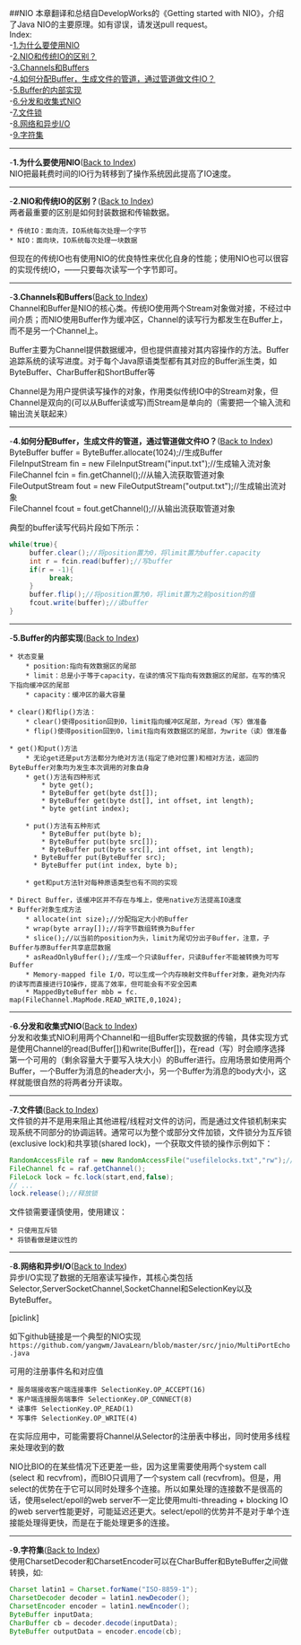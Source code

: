 ##NIO
本章翻译和总结自DevelopWorks的《Getting started with NIO》，介绍了Java NIO的主要原理。如有谬误，请发送pull request。  
<a name="AnchorIndex" id="AnchorIndex"></a>
Index:  
-[1.为什么要使用NIO](#Anchor1)  
-[2.NIO和传统IO的区别？](#Anchor2)  
-[3.Channels和Buffers](#Anchor3)  
-[4.如何分配Buffer，生成文件的管道，通过管道做文件IO？](#Anchor4)  
-[5.Buffer的内部实现](#Anchor5)  
-[6.分发和收集式NIO](#Anchor6)  
-[7.文件锁](#Anchor7)  
-[8.网络和异步I/O](#Anchor8)  
-[9.字符集](#Anchor9)  

-------
<a name="Anchor1" id="Anchor1"></a>
-**1.为什么要使用NIO**([Back to Index](#AnchorIndex))    
NIO把最耗费时间的IO行为转移到了操作系统因此提高了IO速度。

-------
<a name="Anchor2" id="Anchor2"></a>
-**2.NIO和传统IO的区别？**([Back to Index](#AnchorIndex))    
两者最重要的区别是如何封装数据和传输数据。

	* 传统IO：面向流，IO系统每次处理一个字节
	* NIO：面向块，IO系统每次处理一块数据

但现在的传统IO也有使用NIO的优良特性来优化自身的性能；使用NIO也可以很容的实现传统IO，——只要每次读写一个字节即可。

-------
<a name="Anchor3" id="Anchor3"></a>
-**3.Channels和Buffers**([Back to Index](#AnchorIndex))    
Channel和Buffer是NIO的核心类。传统IO使用两个Stream对象做对接，不经过中间介质；而NIO使用Buffer作为缓冲区，Channel的读写行为都发生在Buffer上，而不是另一个Channel上。

Buffer主要为Channel提供数据缓冲，但也提供直接对其内容操作的方法。Buffer追踪系统的读写进度。对于每个Java原语类型都有其对应的Buffer派生类，如ByteBuffer、CharBuffer和ShortBuffer等

Channel是为用户提供读写操作的对象，作用类似传统IO中的Stream对象，但Channel是双向的(可以从Buffer读或写)而Stream是单向的（需要把一个输入流和输出流关联起来）

-------
<a name="Anchor4" id="Anchor4"></a>
-**4.如何分配Buffer，生成文件的管道，通过管道做文件IO？**([Back to Index](#AnchorIndex))    
ByteBuffer buffer = ByteBuffer.allocate(1024);//生成Buffer  
FileInputStream fin = new FileInputStream("input.txt");//生成输入流对象  
FileChannel fcin = fin.getChannel();//从输入流获取管道对象  
FileOutputStream fout = new FileOutputStream("output.txt");//生成输出流对象  
FileChannel fcout = fout.getChannel();//从输出流获取管道对象  

典型的buffer读写代码片段如下所示：  
```java
while(true){
     buffer.clear();//将position置为0，将limit置为buffer.capacity
     int r = fcin.read(buffer);//写buffer
     if(r = -1){
          break;
     }
     buffer.flip();//将position置为0，将limit置为之前position的值
     fcout.write(buffer);//读buffer
}
```

-------
<a name="Anchor5" id="Anchor5"></a>
-**5.Buffer的内部实现**([Back to Index](#AnchorIndex))   

	* 状态变量
		* position:指向有效数据区的尾部
		* limit：总是小于等于capacity，在读的情况下指向有效数据区的尾部，在写的情况下指向缓冲区的尾部
		* capacity：缓冲区的最大容量

	* clear()和flip()方法：
		* clear()使得position回到0，limit指向缓冲区尾部，为read（写）做准备
		* flip()使得position回到0，limit指向有效数据区的尾部，为write（读）做准备

	* get()和put()方法
		* 无论get还是put方法都分为绝对方法(指定了绝对位置)和相对方法，返回的ByteBuffer对象均为发生本次调用的对象自身
		* get()方法有四种形式
			* byte get();
			* ByteBuffer get(byte dst[]);
			* ByteBuffer get(byte dst[], int offset, int length);
			* byte get(int index);

		* put()方法有五种形式
			* ByteBuffer put(byte b);
			* ByteBuffer put(byte src[]);
			* ByteBuffer put(byte src[], int offset, int length);
		  * ByteBuffer put(ByteBuffer src);
		  * ByteBuffer put(int index, byte b);

		* get和put方法针对每种原语类型也有不同的实现

	* Direct Buffer，该缓冲区并不存在与堆上，使用native方法提高IO速度
	* Buffer对象生成方法
		* allocate(int size);//分配指定大小的Buffer
		* wrap(byte array[]);//将字节数组转换为Buffer
		* slice();//以当前的position为头，limit为尾切分出子Buffer，注意，子Buffer与原Buffer共享底层数据
		* asReadOnlyBuffer();//生成一个只读Buffer，只读Buffer不能被转换为可写Buffer
		* Memory-mapped file I/O，可以生成一个内存映射文件Buffer对象，避免对内存的读写而直接进行IO操作，提高了效率，但可能会有不安全因素
		* MappedByteBuffer mbb = fc. map(FileChannel.MapMode.READ_WRITE,0,1024);

-------
<a name="Anchor6" id="Anchor6"></a>
-**6.分发和收集式NIO**([Back to Index](#AnchorIndex))   
分发和收集式NIO利用两个Channel和一组Buffer实现数据的传输，具体实现方式是使用Channel的read(Buffer[])和write(Buffer[])，在read（写）时会顺序选择第一个可用的（剩余容量大于要写入块大小）的Buffer进行。应用场景如使用两个Buffer，一个Buffer为消息的header大小，另一个Buffer为消息的body大小，这样就能很自然的将两者分开读取。

-------
<a name="Anchor7" id="Anchor7"></a>
-**7.文件锁**([Back to Index](#AnchorIndex))   
文件锁的并不是用来阻止其他进程/线程对文件的访问，而是通过文件锁机制来实现系统不同部分的协调运转。通常可以为整个或部分文件加锁，文件锁分为互斥锁(exclusive lock)和共享锁(shared lock)，一个获取文件锁的操作示例如下：  
```java
RandomAccessFile raf = new RandomAccessFile("usefilelocks.txt","rw");//互斥锁要求必须打开w选项（因为写互斥是OS支持的）
FileChannel fc = raf.getChannel();
FileLock lock = fc.lock(start,end,false);
// ...
lock.release();//释放锁
```
文件锁需要谨慎使用，使用建议：

	* 只使用互斥锁
	* 将锁看做是建议性的

-------
<a name="Anchor8" id="Anchor8"></a>
-**8.网络和异步I/O**([Back to Index](#AnchorIndex))   
异步I/O实现了数据的无阻塞读写操作，其核心类包括Selector,ServerSocketChannel,SocketChannel和SelectionKey以及ByteBuffer。  

[piclink]

如下github链接是一个典型的NIO实现  
  `https://github.com/yangwm/JavaLearn/blob/master/src/jnio/MultiPortEcho.java`  

可用的注册事件名和对应值  

	* 服务端接收客户端连接事件 SelectionKey.OP_ACCEPT(16)
	* 客户端连接服务端事件 SelectionKey.OP_CONNECT(8)
	* 读事件 SelectionKey.OP_READ(1)
	* 写事件 SelectionKey.OP_WRITE(4)

在实际应用中，可能需要将Channel从Selector的注册表中移出，同时使用多线程来处理收到的数  

NIO比BIO的在某些情况下还更差一些，因为这里需要使用两个system call (select 和 recvfrom)，而BIO只调用了一个system call (recvfrom)。但是，用select的优势在于它可以同时处理多个连接。所以如果处理的连接数不是很高的话，使用select/epoll的web server不一定比使用multi-threading + blocking IO的web server性能更好，可能延迟还更大。select/epoll的优势并不是对于单个连接能处理得更快，而是在于能处理更多的连接。

-------
<a name="Anchor9" id="Anchor9"></a>
-**9.字符集**([Back to Index](#AnchorIndex))   
使用CharsetDecoder和CharsetEncoder可以在CharBuffer和ByteBuffer之间做转换，如:  
```java
Charset latin1 = Charset.forName("ISO-8859-1");
CharsetDecoder decoder = latin1.newDecoder();
CharsetEncoder encoder = latin1.newEncoder();
ByteBuffer inputData;
CharBuffer cb = decoder.decode(inputData);
ByteBuffer outputData = encoder.encode(cb);
```

